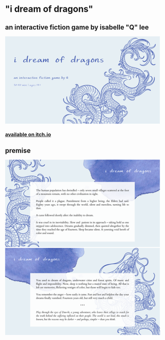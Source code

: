 # "i dream of dragons"
## an interactive fiction game by isabelle "Q" lee

![cover image of 'i dream of dragons'](/1.png)

### [available on itch.io](https://hyphenq.itch.io/i-dream-of-dragons)

## premise
![](/2.png)
![](/3.png)